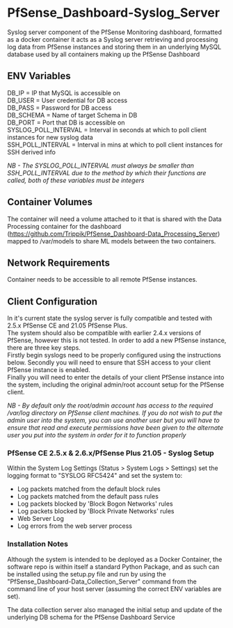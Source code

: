 # PfSense_Dashboard-Syslog_Server
Syslog server component of the PfSense Monitoring dashboard, formatted as a docker container it acts as a Syslog server retrieving and processing log data from PfSense instances and storing them in an underlying MySQL database used by all containers making up the PfSense Dashboard
  
## ENV Variables  
DB_IP = IP that MySQL is accessible on  
DB_USER = User credential for DB access  
DB_PASS = Password for DB access  
DB_SCHEMA = Name of target Schema in DB  
DB_PORT = Port that DB is accessible on  
SYSLOG_POLL_INTERVAL = Interval in seconds at which to poll client instances for new syslog data  
SSH_POLL_INTERVAL = Interval in mins at which to poll client instances for SSH derived info  
  
*NB - The SYSLOG_POLL_INTERVAL must always be smaller than SSH_POLL_INTERVAL due to the method by which their functions are called, both of these variables must be integers*

## Container Volumes
The container will need a volume attached to it that is shared with the Data Processing container for the dashboard (https://github.com/Trippik/PfSense_Dashboard-Data_Processing_Server) mapped to /var/models to share ML models between the two containers.
  
## Network Requirements
Container needs to be accessible to all remote PfSense instances.
  
## Client Configuration
In it's current state the syslog server is fully compatible and tested with 2.5.x PfSense CE and 21.05 PfSense Plus.  
The system should also be compatible with earlier 2.4.x versions of PfSense, however this is not tested. 
In order to add a new PfSense instance, there are three key steps.  
Firstly begin syslogs need to be properly configured using the instructions below. 
Secondly you will need to ensure that SSH access to your client PfSense instance is enabled.  
Finally you will need to enter the details of your client PfSense instance into the system, including the original admin/root account setup for the PfSense client.
  
*NB - By default only the root/admin account has access to the required /var/log directory on PfSense client machines. If you do not wish to put the admin user into the system, you can use another user but you will have to ensure that read and execute permissions have been given to the alternate user you put into the system in order for it to function properly*
  
### PfSense CE 2.5.x & 2.6.x/PfSense Plus 21.05 - Syslog Setup
Within the System Log Settings (Status > System Logs > Settings) set the logging format to "SYSLOG RFC5424" and set the system to:  
  - Log packets matched from the default block rules 
  - Log packets matched from the default pass rules
  - Log packets blocked by 'Block Bogon Networks' rules
  - Log packets blocked by 'Block Private Networks' rules
  - Web Server Log
  - Log errors from the web server process

### Installation Notes
Although the system is intended to be deployed as a Docker Container, the software repo is within itself a standard Python Package, and as such can be installed using the setup.py file and run by using the "PfSense_Dashboard-Data_Collection_Server" command from the command line of your host server (assuming the correct ENV variables are set).

The data collection server also managed the initial setup and update of the underlying DB schema for the PfSense Dashboard Service
